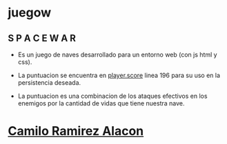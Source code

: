 # juegow
## S P A C E W A R

- Es un juego de naves desarrollado para un entorno web
(con js html y css).


- La puntuacion se encuentra en [player.score](https://github.com/DEMONdix/juegow/blob/master/spacewar/js/videojuego-javascript.js) linea 196 para su uso en la persistencia deseada.

- La puntuacion es una combinacion de los ataques efectivos en los enemigos por la cantidad de vidas que tiene nuestra nave.

# [Camilo Ramirez Alacon](https://avatars0.githubusercontent.com/u/19671942?s=400&v=4)

